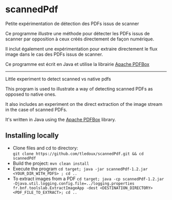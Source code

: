 # scannedPdf
Petite expérimentation de détection des PDFs issus de scanner

Ce programme illustre une méthode pour détecter les PDFs issus de scanner par opposition à ceux créés directement de façon numérique.

Il inclut également une expérimentation pour extraire directement le flux image dans le cas des PDFs issus de scanner.

Ce programme est écrit en Java et utilise la librairie [Apache PDFBox](https://pdfbox.apache.org/)

----
Little experiment to detect scanned vs native pdfs

This program is used to illustrate a way of detecting scanned PDFs as opposed to native ones.

It also includes an experiment on the direct extraction of the image stream in the case of scanned PDFs.

It's written in Java using the [Apache PDFBox](https://pdfbox.apache.org/) library.

## Installing locally
* Clone files and cd to directory:  
`git clone https://github.com/tledoux/scannedPdf.git && cd scannedPdf`
* Build the project:
`mvn clean install`
* Execute the program
`cd target; java -jar scannedPdf-1.2.jar <YOUR_DIR_WITH_PDFS> ; cd ..`
* To extract images from a PDF
`cd target; java -cp scannedPdf-1.2.jar -Djava.util.logging.config.file=../logging.properties fr.bnf.toolslab.ExtractImageApp -dest <DESTINATION_DIRECTORY> <PDF_FILE_TO_EXTRACT>; cd ..`


